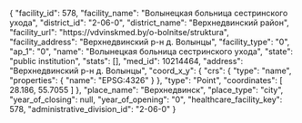 {
    "facility_id": 578,
    "facility_name": "Волынецкая больница сестринского ухода",
    "district_id": "2-06-0",
    "district_name": "Верхнедвинский район",
    "facility_url": "https:\/\/vdvinskmed.by\/o-bolnitse\/struktura",
    "facility_address": "Верхнедвинский р-н д. Волынцы",
    "facility_type": "0",
    "ap_1": "0",
    "name": "Волынецкая больница сестринского ухода",
    "state": "public institution",
    "stats": [],
    "med_id": 10214464,
    "address": "Верхнедвинский р-н д. Волынцы",
    "coord_x_y": {
        "crs": {
            "type": "name",
            "properties": {
                "name": "EPSG:4326"
            }
        },
        "type": "Point",
        "coordinates": [
            28.186,
            55.7055
        ]
    },
    "place_name": "Верхнедвинск",
    "place_type": "city",
    "year_of_closing": null,
    "year_of_opening": "0",
    "healthcare_facility_key": 578,
    "administrative_division_id": "2-06-0"
}